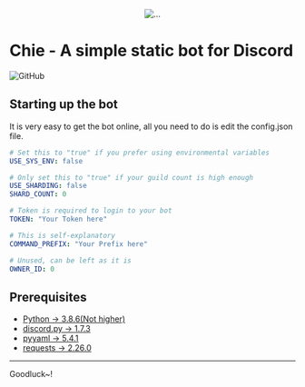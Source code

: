 <p align = "center">
  <img src = "https://imgur.com/UFkpV0F.png" loading = "lazy" alt = "..."/>
<p/>

# Chie - A simple static bot for Discord
![GitHub](https://img.shields.io/github/license/Nhalrath/Chie)

## Starting up the bot
  It is very easy to get the bot online, all you need to do is edit the config.json file.
```yaml
# Set this to "true" if you prefer using environmental variables
USE_SYS_ENV: false

# Only set this to "true" if your guild count is high enough
USE_SHARDING: false
SHARD_COUNT: 0

# Token is required to login to your bot
TOKEN: "Your Token here"

# This is self-explanatory
COMMAND_PREFIX: "Your Prefix here"

# Unused, can be left as it is
OWNER_ID: 0
```

## Prerequisites
- [Python -> 3.8.6(Not higher)](https://www.python.org/downloads/release/python-386)
- [discord.py -> 1.7.3](https://github.com/rapptz/discord.py)
- [pyyaml -> 5.4.1](https://github.com/yaml/pyyaml)
- [requests -> 2.26.0](https://github.com/psf/requests)

<hr/>

Goodluck~!

